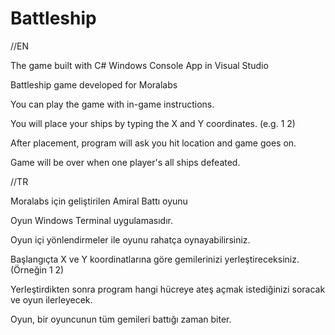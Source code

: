 # Battleship

//EN

The game built with C# Windows Console App in Visual Studio

Battleship game developed for Moralabs

You can play the game with in-game instructions.

You will place your ships by typing the X and Y coordinates. (e.g. 1 2)

After placement, program will ask you hit location and game goes on.

Game will be over when one player's all ships defeated.

//TR

Moralabs için geliştirilen Amiral Battı oyunu

Oyun Windows Terminal uygulamasıdır.

Oyun içi yönlendirmeler ile oyunu rahatça oynayabilirsiniz.

Başlangıçta X ve Y koordinatlarına göre gemilerinizi yerleştireceksiniz. (Örneğin 1 2)

Yerleştirdikten sonra program hangi hücreye ateş açmak istediğinizi soracak ve oyun ilerleyecek.

Oyun, bir oyuncunun tüm gemileri battığı zaman biter.
